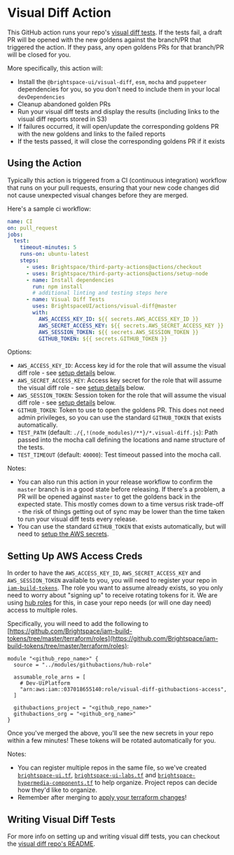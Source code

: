 # Visual Diff Action

This GitHub action runs your repo's [visual diff tests](https://github.com/BrightspaceUI/visual-diff).  If the tests fail, a draft PR will be opened with the new goldens against the branch/PR that triggered the action.  If they pass, any open goldens PRs for that branch/PR will be closed for you.

More specifically, this action will:
* Install the `@brightspace-ui/visual-diff`, `esm`, `mocha` and `puppeteer` dependencies for you, so you don't need to include them in your local `devDependencies`
* Cleanup abandoned golden PRs
* Run your visual diff tests and display the results (including links to the visual diff reports stored in S3)
* If failures occurred, it will open/update the corresponding goldens PR with the new goldens and links to the failed reports
* If the tests passed, it will close the corresponding goldens PR if it exists

## Using the Action

Typically this action is triggered from a CI (continuous integration) workflow that runs on your pull requests, ensuring that your new code changes did not cause unexpected visual changes before they are merged.

Here's a sample ci workflow:

```yml
name: CI
on: pull_request
jobs:
  test:
    timeout-minutes: 5
    runs-on: ubuntu-latest
    steps:
      - uses: Brightspace/third-party-actions@actions/checkout
      - uses: Brightspace/third-party-actions@actions/setup-node
      - name: Install dependencies
        run: npm install
        # additional linting and testing steps here
      - name: Visual Diff Tests
        uses: BrightspaceUI/actions/visual-diff@master
        with:
          AWS_ACCESS_KEY_ID: ${{ secrets.AWS_ACCESS_KEY_ID }}
          AWS_SECRET_ACCESS_KEY: ${{ secrets.AWS_SECRET_ACCESS_KEY }}
          AWS_SESSION_TOKEN: ${{ secrets.AWS_SESSION_TOKEN }}
          GITHUB_TOKEN: ${{ secrets.GITHUB_TOKEN }}
```

Options:
* `AWS_ACCESS_KEY_ID`: Access key id for the role that will assume the visual diff role - see [setup details](#setting-up-aws-access-creds) below.
* `AWS_SECRET_ACCESS_KEY`: Access key secret for the role that will assume the visual diff role - see [setup details](#setting-up-aws-access-creds) below.
* `AWS_SESSION_TOKEN`: Session token for the role that will assume the visual diff role - see [setup details](#setting-up-aws-access-creds) below.
* `GITHUB_TOKEN`: Token to use to open the goldens PR.  This does not need admin privileges, so you can use the standard `GITHUB_TOKEN` that exists automatically.
* `TEST_PATH` (default: `./{,!(node_modules)/**}/*.visual-diff.js`): Path passed into the mocha call defining the locations and name structure of the tests.
* `TEST_TIMEOUT` (default: `40000`): Test timeout passed into the mocha call.

Notes:
* You can also run this action in your release workflow to confirm the `master` branch is in a good state before releasing.  If there's a problem, a PR will be opened against `master` to get the goldens back in the expected state.  This mostly comes down to a time versus risk trade-off - the risk of things getting out of sync may be lower than the time taken to run your visual diff tests every release.
* You can use the standard `GITHUB_TOKEN` that exists automatically, but will need to [setup the AWS secrets](#setting-up-aws-access-creds).

## Setting Up AWS Access Creds

In order to have the `AWS_ACCESS_KEY_ID`, `AWS_SECRET_ACCESS_KEY` and `AWS_SESSION_TOKEN` available to you, you will need to register your repo in [`iam-build-tokens`](https://github.com/Brightspace/iam-build-tokens).  The role you want to assume already exists, so you only need to worry about "signing up" to receive rotating tokens for it.  We are using [hub roles](https://github.com/Brightspace/iam-build-tokens/blob/master/docs/howto-hub-roles.md#create-hub-role) for this, in case your repo needs (or will one day need) access to multiple roles.

Specifically, you will need to add the following to [https://github.com/Brightspace/iam-build-tokens/tree/master/terraform/roles](https://github.com/Brightspace/iam-build-tokens/tree/master/terraform/roles):
```
module "<github_repo_name>" {
  source = "../modules/githubactions/hub-role"

  assumable_role_arns = [
    # Dev-UiPlatform
    "arn:aws:iam::037018655140:role/visual-diff-githubactions-access",
  ]

  githubactions_project = "<github_repo_name>"
  githubactions_org = "<github_org_name>"
}
```

Once you've merged the above, you'll see the new secrets in your repo within a few minutes!  These tokens will be rotated automatically for you.

Notes:
* You can register multiple repos in the same file, so we've created [`brightspace-ui.tf`](https://github.com/Brightspace/iam-build-tokens/blob/master/terraform/roles/brightspace-ui.tf), [`brightspace-ui-labs.tf`](https://github.com/Brightspace/iam-build-tokens/blob/master/terraform/roles/brightspace-ui-labs.tf) and [`brightspace-hypermedia-components.tf`](https://github.com/Brightspace/iam-build-tokens/blob/master/terraform/roles/brightspace-hypermedia-components.tf) to help organize. Project repos can decide how they'd like to organize.
* Remember after merging to [apply your terraform changes](https://github.com/Brightspace/iam-build-tokens/blob/master/docs/howto-terraform.md)!

## Writing Visual Diff Tests

For more info on setting up and writing visual diff tests, you can checkout the [visual diff repo's README](https://github.com/BrightspaceUI/visual-diff).
